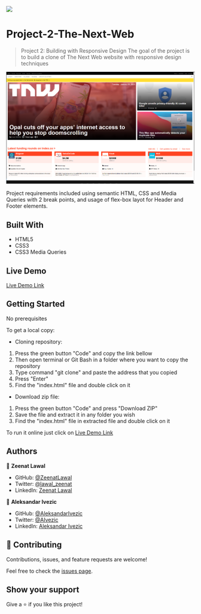 ![](https://img.shields.io/badge/Microverse-blueviolet)

# Project-2-The-Next-Web

> Project 2: Building with Responsive Design
The goal of the project is to build a clone of The Next Web website with responsive design techniques

![screenshot](Screenshot-tnw.png)

Project requirements included using semantic HTML, CSS and Media Queries with 2 break points, and usage of flex-box layot for Header and Footer elements.

## Built With

- HTML5
- CSS3
- CSS3 Media Queries

## Live Demo

[Live Demo Link](https://zeenatlawal.github.io/Project-2-The-Next-Web/)

## Getting Started

No prerequisites

To get  a local copy:
 
- Cloning repository:
 1. Press the green button "Code" and copy the link bellow
 2. Then open terminal or Git Bash in a folder where you want to copy the repository
 3. Type command "git clone" and paste the address that you copied
 4. Press "Enter"
 5. Find the "index.html" file and double click on it
- Download zip file:
 1. Press the green button "Code" and press "Download ZIP"
 2. Save the file and extract it in any folder you wish
 3. Find the "index.html" file in extracted file and double click on it
  
To run it online just click on [Live Demo Link](https://zeenatlawal.github.io/Project-2-The-Next-Web/)


## Authors

👤 **Zeenat Lawal**

- GitHub: [@ZeenatLawal](https://github.com/ZeenatLawal)
- Twitter: [@lawal_zeenat](https://twitter.com/lawal_zeenat)
- LinkedIn: [Zeenat Lawal](https://www.linkedin.com/in/zeenat-lawal-665872120/)

👤 **Aleksandar Ivezic**

- GitHub: [@AleksandarIvezic](https://github.com/ShinobiWarior)
- Twitter: [@AIvezic](https://twitter.com/AIvezic)
- LinkedIn: [Aleksandar Ivezic](https://www.linkedin.com/in/aleksandar-ivezi%C4%87-1a6b0391/)

## 🤝 Contributing

Contributions, issues, and feature requests are welcome!

Feel free to check the [issues page](https://github.com/ZeenatLawal/Project-2-The-Next-Web/issues/3).

## Show your support

Give a ⭐️ if you like this project!
